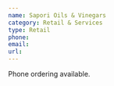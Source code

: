 ```yaml
---
name: Sapori Oils & Vinegars
category: Retail & Services
type: Retail
phone: 
email: 
url: 
---
```


Phone ordering available.
